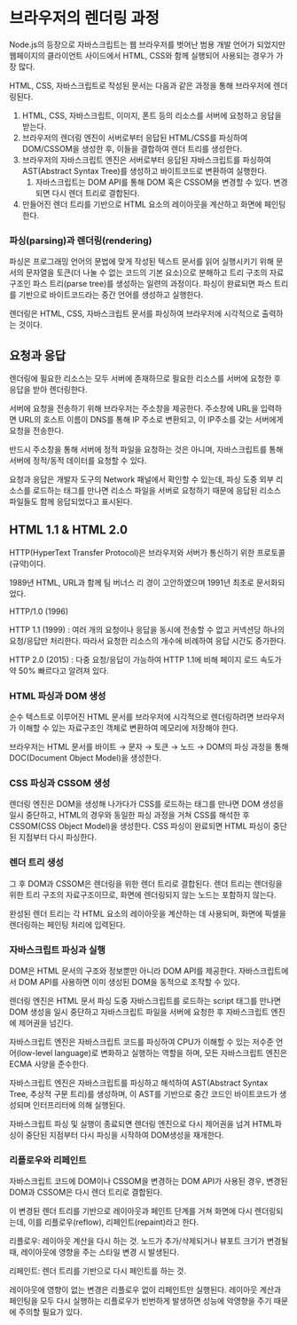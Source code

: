 # 브라우저의 렌더링 과정

Node.js의 등장으로 자바스크립트는 웹 브라우저를 벗어난 범용 개발 언어가 되었지만 웹페이지의 클라이언트 사이드에서 HTML, CSS와 함께 실행되어 사용되는 경우가 가장 많다.

HTML, CSS, 자바스크립트로 작성된 문서는 다음과 같은 과정을 통해 브라우저에 렌더링된다.

1. HTML, CSS, 자바스크립트, 이미지, 폰트 등의 리소스를 서버에 요청하고 응답을 받는다.
2. 브라우저의 렌더링 엔진이 서버로부터 응답된 HTML/CSS를 파싱하여 DOM/CSSOM을 생성한 후, 이들을 결합하여 렌더 트리를 생성한다.
3. 브라우저의 자바스크립트 엔진은 서버로부터 응답된 자바스크립트를 파싱하여 AST(Abstract Syntax Tree)를 생성하고 바이트코드로 변환하여 실행한다.
   1. 자바스크립트는 DOM API를 통해 DOM 혹은 CSSOM을 변경할 수 있다. 변경되면 다시 렌더 트리로 결합된다.
4. 만들어진 렌더 트리를 기반으로 HTML 요소의 레이아웃을 계산하고 화면에 페인팅한다.

### 파싱(parsing)과 렌더링(rendering)

파싱은 프로그래밍 언어의 문법에 맞게 작성된 텍스트 문서를 읽어 실행시키기 위해 문서의 문자열을 토큰(더 나눌 수 없는 코드의 기본 요소)으로 분해하고 트리 구조의 자료구조인 파스 트리(parse tree)를 생성하는 일련의 과정이다. 파싱이 완료되면 파스 트리를 기반으로 바이트코드라는 중간 언어를 생성하고 실행한다.

렌더링은 HTML, CSS, 자바스크립트 문서를 파싱하여 브라우저에 시각적으로 출력하는 것이다.

## 요청과 응답

렌더링에 필요한 리소스는 모두 서버에 존재하므로 필요한 리소스를 서버에 요청한 후 응답을 받아 렌더링한다.

서버에 요청을 전송하기 위해 브라우저는 주소창을 제공한다. 주소창에 URL을 입력하면 URL의 호스트 이름이 DNS를 통해 IP 주소로 변환되고, 이 IP주소를 갖는 서버에게 요청을 전송한다.

반드시 주소창을 통해 서버에 정적 파일을 요청하는 것은 아니며, 자바스크립트를 통해 서버에 정적/동적 데이터를 요청할 수 있다.

요청과 응답은 개발자 도구의 Network 패널에서 확인할 수 있는데, 파싱 도중 외부 리소스를 로드하는 태그를 만나면 리소스 파일을 서버로 요청하기 때문에 응답된 리소스 파일들도 함께 응답되었다고 표시된다.

## HTML 1.1 & HTML 2.0

HTTP(HyperText Transfer Protocol)은 브라우저와 서버가 통신하기 위한 프로토콜(규약)이다.

1989년 HTML, URL과 함께 팀 버너스 리 경이 고안하였으며 1991년 최초로 문서화되었다.

HTTP/1.0 (1996)

HTTP 1.1 (1999) : 여러 개의 요청이나 응답을 동시에 전송할 수 없고 커넥션당 하나의 요청/응답만 처리한다. 따라서 요청한 리소스의 개수에 비례하여 응답 시간도 증가한다.

HTTP 2.0 (2015) : 다중 요청/응답이 가능하여 HTTP 1.1에 비해 페이지 로드 속도가 약 50% 빠르다고 알려져 있다.

### HTML 파싱과 DOM 생성

순수 텍스트로 이루어진 HTML 문서를 브라우저에 시각적으로 렌더링하려면 브라우저가 이해할 수 있는 자료구조인 객체로 변환하여 메모리에 저장해야 한다.

브라우저는 HTML 문서를 바이트 → 문자 → 토큰 → 노드 → DOM의 파싱 과정을 통해 DOC(Document Object Model)을 생성한다.

### CSS 파싱과 CSSOM 생성

렌더링 엔진은 DOM을 생성해 나가다가 CSS를 로드하는 태그를 만나면 DOM 생성을 일시 중단하고, HTML의 경우와 동일한 파싱 과정을 거쳐 CSS를 해석한 후 CSSOM(CSS Object Model)을 생성한다. CSS 파싱이 완료되면 HTML 파싱이 중단된 지점부터 다시 파싱한다.

### 렌더 트리 생성

그 후 DOM과 CSSOM은 렌더링을 위한 렌더 트리로 결합된다. 렌더 트리는 렌더링을 위한 트리 구조의 자료구조이므로, 화면에 렌더링되지 않는 노드는 포함하지 않는다.

완성된 렌더 트리는 각 HTML 요소의 레이아웃을 계산하는 데 사용되며, 화면에 픽셀을 렌더링하는 페인팅 처리에 입력된다.

### 자바스크립트 파싱과 실행

DOM은 HTML 문서의 구조와 정보뿐만 아니라 DOM API를 제공한다. 자바스크립트에서 DOM API를 사용하면 이미 생성된 DOM을 동적으로 조작할 수 있다.

렌더링 엔진은 HTML 문서 파싱 도중 자바스크립트를 로드하는 script 태그를 만나면 DOM 생성을 일시 중단하고 자바스크립트 파일을 서버에 요청한 후 자바스크립트 엔진에 제어권을 넘긴다.

자바스크립트 엔진은 자바스크립트 코드를 파싱하여 CPU가 이해할 수 있는 저수준 언어(low-level language)로 변화하고 실행하는 역할을 하며, 모든 자바스크립트 엔진은 ECMA 사양을 준수한다.

자바스크립트 엔진은 자바스크립트를 파싱하고 해석하여 AST(Abstract Syntax Tree, 추상적 구문 트리)를 생성하며, 이 AST를 기반으로 중간 코드인 바이트코드가 생성되며 인터프리터에 의해 실행된다.

자바스크립트 파싱 및 실행이 종료되면 렌더링 엔진으로 다시 제어권을 넘겨 HTML파싱이 중단된 지점부터 다시 파싱을 시작하여 DOM생성을 재개한다.

### 리플로우와 리페인트

자바스크립트 코드에 DOM이나 CSSOM을 변경하는 DOM API가 사용된 경우, 변경된 DOM과 CSSOM은 다시 렌더 트리로 결합된다.

이 변경된 렌더 트리를 기반으로 레이아웃과 페인트 단계를 거쳐 화면에 다시 렌더링되는데, 이를 리플로우(reflow), 리페인트(repaint)라고 한다.

리플로우: 레이아웃 계산을 다시 하는 것. 노드가 추가/삭제되거나 뷰포트 크기가 변경될 때, 레이아웃에 영향을 주는 스타일 변경 시 발생된다.

리페인트: 렌더 트리를 기반으로 다시 페인트를 하는 것.

레이아웃에 영향이 없는 변경은 리플로우 없이 리페인트만 실행된다. 레이아웃 계산과 페인팅을 모두 다시 실행하는 리플로우가 빈번하게 발생하면 성능에 악영향을 주기 때문에 주의할 필요가 있다.
